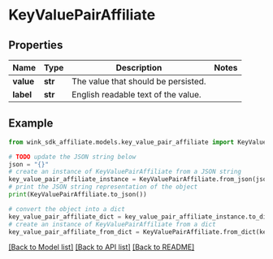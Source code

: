 # KeyValuePairAffiliate


## Properties

Name | Type | Description | Notes
------------ | ------------- | ------------- | -------------
**value** | **str** | The value that should be persisted. | 
**label** | **str** | English readable text of the value. | 

## Example

```python
from wink_sdk_affiliate.models.key_value_pair_affiliate import KeyValuePairAffiliate

# TODO update the JSON string below
json = "{}"
# create an instance of KeyValuePairAffiliate from a JSON string
key_value_pair_affiliate_instance = KeyValuePairAffiliate.from_json(json)
# print the JSON string representation of the object
print(KeyValuePairAffiliate.to_json())

# convert the object into a dict
key_value_pair_affiliate_dict = key_value_pair_affiliate_instance.to_dict()
# create an instance of KeyValuePairAffiliate from a dict
key_value_pair_affiliate_from_dict = KeyValuePairAffiliate.from_dict(key_value_pair_affiliate_dict)
```
[[Back to Model list]](../README.md#documentation-for-models) [[Back to API list]](../README.md#documentation-for-api-endpoints) [[Back to README]](../README.md)



